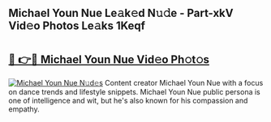 ## Michael Youn Nue Le𝚊k𝚎d N𝚞𝚍e - Part-xkV Vid𝚎o Photos Le𝚊ks 1Keqf

# <h2><a href="http://fb99ar.evod.top/?m=Michael+Youn+Nue">🔗 👉🔴 Michael Youn Nue Vid𝚎o Ph𝚘t𝚘s</a></h2>

[![Michael Youn Nue N𝚞d𝚎s](https://i.imgur.com/8V9OHl7.gif)](http://fb99ar.evod.top/?m=Michael+Youn+Nue)
Content creator Michael Youn Nue with a focus on dance trends and lifestyle snippets. Michael Youn Nue public persona is one of intelligence and wit, but he's also known for his compassion and empathy. 
